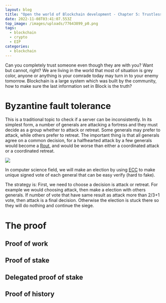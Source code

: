 ```yaml
---
layout: blog
title: "Open the world of Blockchain development - Chapter 5: Trustless (consensus)"
date: 2022-11-08T03:41:07.553Z
top_image: /images/uploads/77643899_p0.png
tags:
  - blockchain
  - crypto
  - EIP
categories:
  - blockchain
---
```

Can you completely trust someone even though they are with you? Want but cannot, right? We are living in the world that most of situation is grey color, anyone or anything is your comrade today may turn in to your enemy tomorrow. Blockchain is a large system which was built by the community, how to make sure the last information set in Block is the truth?

<!-- more -->

# Byzantine fault tolerance

This is a traditional topic to check if a server can be inconsistently. In its simplest form, a number of generals are attacking a fortress and they must decide as a group whether to attack or retreat. Some generals may prefer to attack, while others prefer to retreat. The important thing is that all generals agree on a common decision, for a halfhearted attack by a few generals would become a [Rout](https://en.wikipedia.org/wiki/Rout "Rout"), and would be worse than either a coordinated attack or a coordinated retreat.

![](https://upload.wikimedia.org/wikipedia/commons/thumb/f/fc/Byzantine_Generals.png/1920px-Byzantine_Generals.png)

In computer science field, we will make an election by using [ECC](https://en.whyelsetheyare.tk/2022/10/30/open-the-world-of-blockchain-development-chapter-1-how-blockchain-can-protect-your-value-cryptography/) to make unique signed vote of each general that can be easy verify (hard to fake).

The strategy is: First, we need to choose a decision is attack or retreat. For example we would choosing attack, then make a election with others generals. If number of vote that have same result as attack more than 2/3+1 vote, then attack is a final decision. Otherwise the election is stuck there so they will do nothing and continue the siege.

# The proof

## Proof of work

## Proof of stake

## Delegated proof of stake

## Proof of history